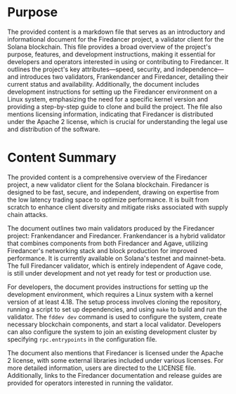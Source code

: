 # Purpose
The provided content is a markdown file that serves as an introductory and informational document for the Firedancer project, a validator client for the Solana blockchain. This file provides a broad overview of the project's purpose, features, and development instructions, making it essential for developers and operators interested in using or contributing to Firedancer. It outlines the project's key attributes—speed, security, and independence—and introduces two validators, Frankendancer and Firedancer, detailing their current status and availability. Additionally, the document includes development instructions for setting up the Firedancer environment on a Linux system, emphasizing the need for a specific kernel version and providing a step-by-step guide to clone and build the project. The file also mentions licensing information, indicating that Firedancer is distributed under the Apache 2 license, which is crucial for understanding the legal use and distribution of the software.
# Content Summary
The provided content is a comprehensive overview of the Firedancer project, a new validator client for the Solana blockchain. Firedancer is designed to be fast, secure, and independent, drawing on expertise from the low latency trading space to optimize performance. It is built from scratch to enhance client diversity and mitigate risks associated with supply chain attacks.

The document outlines two main validators produced by the Firedancer project: Frankendancer and Firedancer. Frankendancer is a hybrid validator that combines components from both Firedancer and Agave, utilizing Firedancer's networking stack and block production for improved performance. It is currently available on Solana's testnet and mainnet-beta. The full Firedancer validator, which is entirely independent of Agave code, is still under development and not yet ready for test or production use.

For developers, the document provides instructions for setting up the development environment, which requires a Linux system with a kernel version of at least 4.18. The setup process involves cloning the repository, running a script to set up dependencies, and using `make` to build and run the validator. The `fddev dev` command is used to configure the system, create necessary blockchain components, and start a local validator. Developers can also configure the system to join an existing development cluster by specifying `rpc.entrypoints` in the configuration file.

The document also mentions that Firedancer is licensed under the Apache 2 license, with some external libraries included under various licenses. For more detailed information, users are directed to the LICENSE file. Additionally, links to the Firedancer documentation and release guides are provided for operators interested in running the validator.
